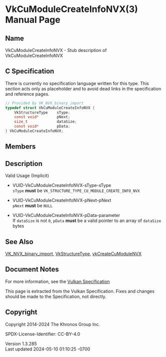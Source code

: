 # VkCuModuleCreateInfoNVX(3) Manual Page

## Name

VkCuModuleCreateInfoNVX - Stub description of VkCuModuleCreateInfoNVX



## <a href="#_c_specification" class="anchor"></a>C Specification

There is currently no specification language written for this type. This
section acts only as placeholder and to avoid dead links in the
specification and reference pages.

``` c
// Provided by VK_NVX_binary_import
typedef struct VkCuModuleCreateInfoNVX {
    VkStructureType    sType;
    const void*        pNext;
    size_t             dataSize;
    const void*        pData;
} VkCuModuleCreateInfoNVX;
```

## <a href="#_members" class="anchor"></a>Members

## <a href="#_description" class="anchor"></a>Description

Valid Usage (Implicit)

- <a href="#VUID-VkCuModuleCreateInfoNVX-sType-sType"
  id="VUID-VkCuModuleCreateInfoNVX-sType-sType"></a>
  VUID-VkCuModuleCreateInfoNVX-sType-sType  
  `sType` **must** be `VK_STRUCTURE_TYPE_CU_MODULE_CREATE_INFO_NVX`

- <a href="#VUID-VkCuModuleCreateInfoNVX-pNext-pNext"
  id="VUID-VkCuModuleCreateInfoNVX-pNext-pNext"></a>
  VUID-VkCuModuleCreateInfoNVX-pNext-pNext  
  `pNext` **must** be `NULL`

- <a href="#VUID-VkCuModuleCreateInfoNVX-pData-parameter"
  id="VUID-VkCuModuleCreateInfoNVX-pData-parameter"></a>
  VUID-VkCuModuleCreateInfoNVX-pData-parameter  
  If `dataSize` is not `0`, `pData` **must** be a valid pointer to an
  array of `dataSize` bytes

## <a href="#_see_also" class="anchor"></a>See Also

[VK_NVX_binary_import](https://registry.khronos.org/vulkan/specs/1.3-extensions/man/html/VK_NVX_binary_import.html),
[VkStructureType](https://registry.khronos.org/vulkan/specs/1.3-extensions/man/html/VkStructureType.html),
[vkCreateCuModuleNVX](https://registry.khronos.org/vulkan/specs/1.3-extensions/man/html/vkCreateCuModuleNVX.html)

## <a href="#_document_notes" class="anchor"></a>Document Notes

For more information, see the <a
href="https://registry.khronos.org/vulkan/specs/1.3-extensions/html/vkspec.html#VkCuModuleCreateInfoNVX"
target="_blank" rel="noopener">Vulkan Specification</a>

This page is extracted from the Vulkan Specification. Fixes and changes
should be made to the Specification, not directly.

## <a href="#_copyright" class="anchor"></a>Copyright

Copyright 2014-2024 The Khronos Group Inc.

SPDX-License-Identifier: CC-BY-4.0

Version 1.3.285  
Last updated 2024-05-10 01:10:25 -0700
